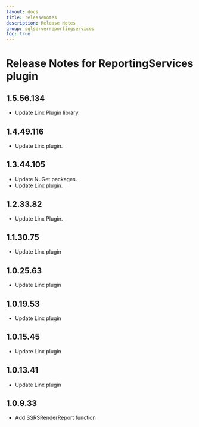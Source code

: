 ```yaml
---
layout: docs
title: releasenotes
description: Release Notes
group: sqlserverreportingservices
toc: true
---
```

# Release Notes for ReportingServices plugin
<a id="1_5_56_134"></a>
## 1.5.56.134
- Update Linx Plugin library.

<a id="1_4_49_116"></a>
## 1.4.49.116
- Update Linx plugin.
<a id="1_3_44_105"></a>
## 1.3.44.105
- Update NuGet packages.
- Update Linx plugin.
<a id="1_2_33_82"></a>
## 1.2.33.82
- Update Linx Plugin.
<a id="1_1_30_75"></a>
## 1.1.30.75
- Update Linx plugin
<a id="1_0_25_63"></a>
## 1.0.25.63
- Update Linx plugin
<a id="1_0_19_53"></a>
## 1.0.19.53
- Update Linx plugin
<a id="1_0_15_45"></a>
## 1.0.15.45
- Update Linx plugin
<a id="1_0_13_41"></a>
## 1.0.13.41
- Update Linx plugin
<a id="1_0_9_33"></a>
## 1.0.9.33
- Add SSRSRenderReport function
